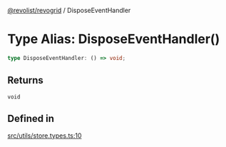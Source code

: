 [@revolist/revogrid](README.md) / DisposeEventHandler

# Type Alias: DisposeEventHandler()

```ts
type DisposeEventHandler: () => void;
```

## Returns

`void`

## Defined in

[src/utils/store.types.ts:10](https://github.com/revolist/revogrid/blob/d69bb90753f30d16a898150d08ff61a1e2f66a39/src/utils/store.types.ts#L10)
